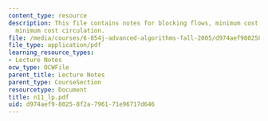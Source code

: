 ```yaml
---
content_type: resource
description: This file contains notes for blocking flows, minimum cost maximum flow,
  minimum cost circulation.
file: /media/courses/6-854j-advanced-algorithms-fall-2005/d974aef980258f2a796171e96717d646_n11_lp.pdf
file_type: application/pdf
learning_resource_types:
- Lecture Notes
ocw_type: OCWFile
parent_title: Lecture Notes
parent_type: CourseSection
resourcetype: Document
title: n11_lp.pdf
uid: d974aef9-8025-8f2a-7961-71e96717d646
---
```

